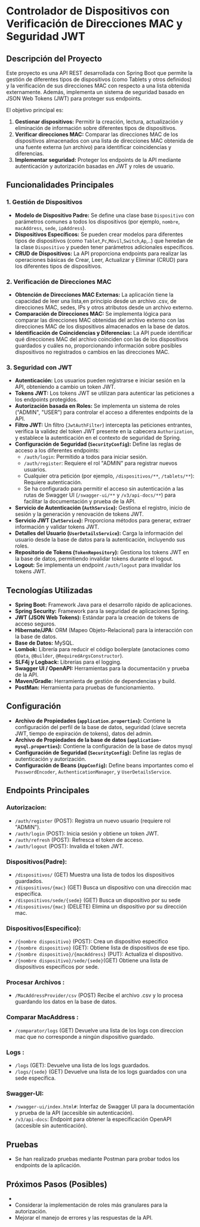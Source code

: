 # Controlador de Dispositivos con Verificación de Direcciones MAC y Seguridad JWT

## Descripción del Proyecto

Este proyecto es una API REST desarrollada con Spring Boot que permite la gestión de diferentes tipos de dispositivos (como Tablets y otros definidos) y la verificación de sus direcciones MAC con respecto a una lista obtenida externamente. Además, implementa un sistema de seguridad basado en JSON Web Tokens (JWT) para proteger sus endpoints.

El objetivo principal es:

1.  **Gestionar dispositivos:** Permitir la creación, lectura, actualización y eliminación de información sobre diferentes tipos de dispositivos.
2.  **Verificar direcciones MAC:** Comparar las direcciones MAC de los dispositivos almacenados con una lista de direcciones MAC obtenida de una fuente externa (un archivo) para identificar coincidencias y diferencias.
3.  **Implementar seguridad:** Proteger los endpoints de la API mediante autenticación y autorización basadas en JWT y roles de usuario.

## Funcionalidades Principales

### 1. Gestión de Dispositivos

* **Modelo de Dispositivo Padre:** Se define una clase base `Dispositivo` con parámetros comunes a todos los dispositivos (por ejemplo, `nombre`, `macAddress`, `sede`, `ipAddress`).
* **Dispositivos Específicos:** Se pueden crear modelos para diferentes tipos de dispositivos (como `Tablet`,`Pc`,`Móvil`,`Switch`,`Ap`,..) que heredan de la clase `Dispositivo` y pueden tener parámetros adicionales específicos.
* **CRUD de Dispositivos:** La API proporciona endpoints para realizar las operaciones básicas de Crear, Leer, Actualizar y Eliminar (CRUD) para los diferentes tipos de dispositivos.

### 2. Verificación de Direcciones MAC

* **Obtención de Direcciones MAC Externas:** La aplicación tiene la capacidad de leer una lista,en principio desde un archivo .csv, de direcciones MAC, sedes, IPs y otros atributos desde un archivo externo.
* **Comparación de Direcciones MAC:** Se implementa lógica para comparar las direcciones MAC obtenidas del archivo externo con las direcciones MAC de los dispositivos almacenados en la base de datos.
* **Identificación de Coincidencias y Diferencias:** La API puede identificar qué direcciones MAC del archivo coinciden con las de los dispositivos guardados y cuáles no, proporcionando información sobre posibles dispositivos no registrados o cambios en las direcciones MAC.

### 3. Seguridad con JWT

* **Autenticación:** Los usuarios pueden registrarse e iniciar sesión en la API, obteniendo a cambio un token JWT.
* **Tokens JWT:** Los tokens JWT se utilizan para autenticar las peticiones a los endpoints protegidos.
* **Autorización basada en Roles:** Se implementa un sistema de roles ("ADMIN", "USER") para controlar el acceso a diferentes endpoints de la API.
* **Filtro JWT:** Un filtro (`JwtAuthFilter`) intercepta las peticiones entrantes, verifica la validez del token JWT presente en la cabecera `Authorization`, y establece la autenticación en el contexto de seguridad de Spring.
* **Configuración de Seguridad (`SecurityConfig`):** Define las reglas de acceso a los diferentes endpoints:
    * `/auth/login`: Permitido a todos para iniciar sesión.
    * `/auth/register`: Requiere el rol "ADMIN" para registrar nuevos usuarios.
    * Cualquier otra petición (por ejemplo, `/dispositivos/**`, `/tablets/**`): Requiere autenticación.
    * Se ha configurado para permitir el acceso sin autenticación a las rutas de Swagger UI (`/swagger-ui/**` y `/v3/api-docs/**`) para facilitar la documentación y prueba de la API.
* **Servicio de Autenticación (`AuthService`):** Gestiona el registro, inicio de sesión y la generación y renovación de tokens JWT.
* **Servicio JWT (`JwtService`):** Proporciona métodos para generar, extraer información y validar tokens JWT.
* **Detalles del Usuario (`UserDetailsService`):** Carga la información del usuario desde la base de datos para la autenticación, incluyendo sus roles.
* **Repositorio de Tokens (`TokenRepository`):** Gestiona los tokens JWT en la base de datos, permitiendo invalidar tokens durante el logout.
* **Logout:** Se implementa un endpoint `/auth/logout` para invalidar los tokens JWT.

## Tecnologías Utilizadas

* **Spring Boot:** Framework Java para el desarrollo rápido de aplicaciones.
* **Spring Security:** Framework para la seguridad de aplicaciones Spring.
* **JWT (JSON Web Tokens):** Estándar para la creación de tokens de acceso seguros.
* **Hibernate/JPA:** ORM (Mapeo Objeto-Relacional) para la interacción con la base de datos.
* **Base de Datos:**  MySQL.
* **Lombok:** Librería para reducir el código boilerplate (anotaciones como `@Data`, `@Builder`, `@RequiredArgsConstructor`).
* **SLF4j y Logback:** Librerías para el logging.
* **Swagger UI / OpenAPI:** Herramientas para la documentación y prueba de la API.
* **Maven/Gradle:** Herramienta de gestión de dependencias y build.
* **PostMan:** Herramienta para pruebas de funcionamiento.

## Configuración

* **Archivo de Propiedades (`application.properties`):** Contiene la configuración del perfil de la base de datos, seguridad (clave secreta JWT, tiempo de expiración de tokens), datos del admin.
* **Archivo de Propiedades de la base de datos (`application-mysql.properties`):** Contiene la configuración de la base de datos mysql
* **Configuración de Seguridad (`SecurityConfig`):** Define las reglas de autenticación y autorización.
* **Configuración de Beans (`AppConfig`):** Define beans importantes como el `PasswordEncoder`, `AuthenticationManager`, y `UserDetailsService`.

## Endpoints Principales
### Autorizacion:
* `/auth/register` (POST): Registra un nuevo usuario (requiere rol "ADMIN").
* `/auth/login` (POST): Inicia sesión y obtiene un token JWT.
* `/auth/refresh` (POST): Refresca el token de acceso.
* `/auth/logout` (POST): Invalida el token JWT.
### Dispositivos(Padre):
* `/dispositivos/` (GET) Muestra una lista de todos los dispositivos guardados.
* `/dispositivos/{mac}` (GET) Busca un dispositivo con una dirección mac específica.
* `/dispositivos/sede/{sede}` (GET) Busca un dispositivo por su sede
* `/dispositivos/{mac}` (DELETE) Elimina un dispositivo por su dirección mac.
### Dispositivos(Específico):
* `/{nombre dispositivo}` (POST): Crea un dispositivo especifico
* `/{nombre dispositivo}` (GET): Obtiene lista de dispositivos de ese tipo.
* `/{nombre dispositivo}/{macAddress}` (PUT): Actualiza el dispositivo.
* `/{nombre dispositivo}/sede/{sede}`(GET) Obtiene una lista de dispositivos especificos por sede.
### Procesar Archivos :
* `/MacAddressProvider/csv` (POST) Recibe el archivo .csv y lo procesa guardando los datos en la base de datos.
### Comparar MacAddress :
* `/comparator/logs` (GET) Devuelve una lista de los logs con direccion mac que no corresponde a ningún dispositivo guardado.
### Logs :
* `/logs` (GET): Devuelve una lista de los logs guardados.
* `/logs/{sede}` (GET) Devuelve una lista de los logs guardados con una sede específica.
### Swagger-UI:
* `/swagger-ui/index.html#`: Interfaz de Swagger UI para la documentación y prueba de la API (accesible sin autenticación).
* `/v3/api-docs`: Endpoint para obtener la especificación OpenAPI (accesible sin autenticación).


## Pruebas
* Se han realizado pruebas mediante Postman para probar todos los endpoints de la aplicación. 

## Próximos Pasos (Posibles)
* 
* Considerar la implementación de roles más granulares para la autorización.
* Mejorar el manejo de errores y las respuestas de la API.

